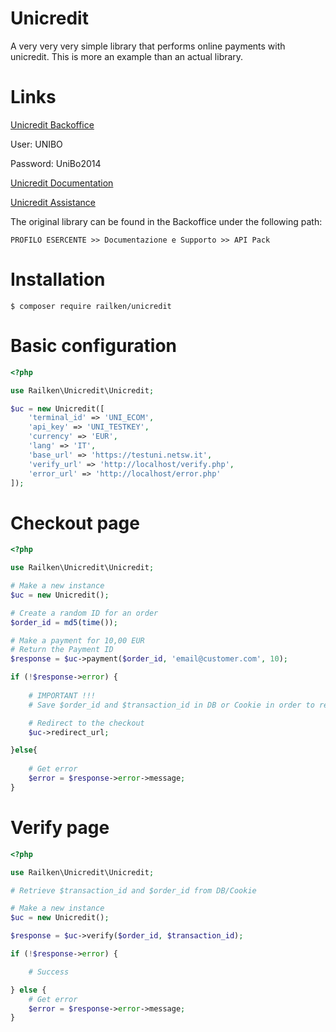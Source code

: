 # Unicredit
A very very very simple library that performs online payments with unicredit.
This is more an example than an actual library.

# Links
[Unicredit Backoffice](https://testeps.netswgroup.it/UNI_CG_BO_WEB/app/login/show)

User: UNIBO

Password: UniBo2014

[Unicredit Documentation](https://testeps.netswgroup.it/UNI_CG_BRANDING/UNI/doc/api_manual.pdf)

[Unicredit Assistance](https://trasparenza.unicredit.it/pdfprod/GP49-PAGAMENTI-ELETTRONICI--SERVIZIO-PAGONLINE-CARTE_IT.pdf)

The original library can be found in the Backoffice under the following path:

```PROFILO ESERCENTE >> Documentazione e Supporto >> API Pack```


# Installation
```
$ composer require railken/unicredit
```

# Basic configuration

```php
<?php

use Railken\Unicredit\Unicredit;

$uc = new Unicredit([
    'terminal_id' => 'UNI_ECOM',
    'api_key' => 'UNI_TESTKEY',
    'currency' => 'EUR',
    'lang' => 'IT',
    'base_url' => 'https://testuni.netsw.it',
    'verify_url' => 'http://localhost/verify.php',
    'error_url' => 'http://localhost/error.php'
]);
```



# Checkout page

```php
<?php

use Railken\Unicredit\Unicredit;

# Make a new instance
$uc = new Unicredit();

# Create a random ID for an order
$order_id = md5(time());

# Make a payment for 10,00 EUR
# Return the Payment ID
$response = $uc->payment($order_id, 'email@customer.com', 10);

if (!$response->error) {
    
    # IMPORTANT !!!    
    # Save $order_id and $transaction_id in DB or Cookie in order to retrieve in the next page

    # Redirect to the checkout
    $uc->redirect_url;

}else{
	
    # Get error
    $error = $response->error->message;
}

```


# Verify page

```php
<?php

use Railken\Unicredit\Unicredit;

# Retrieve $transaction_id and $order_id from DB/Cookie

# Make a new instance
$uc = new Unicredit();

$response = $uc->verify($order_id, $transaction_id);

if (!$response->error) {

    # Success

} else {
    # Get error
    $error = $response->error->message;
}


```
